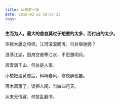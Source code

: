 ```yaml
---
title: 从来梦一场
date: 2018-02-22 18:07:23
tags: 
---
```


**生而为人，最大的悲哀莫过于想要的太多，而付出的太少。**



空睹大厦之将倾，江河滚滚而泻，何处堪驰骋？

浪荡江湖，孤舟空悬寒江水，不忍邀明月。

风雪满千山，何处是人家。

小楼把酒黄昏后，料峭春风，寒夜醉孤笛。

落木萧萧了，误把人间，当做四月天。

从来无情客，何故乱翻书。